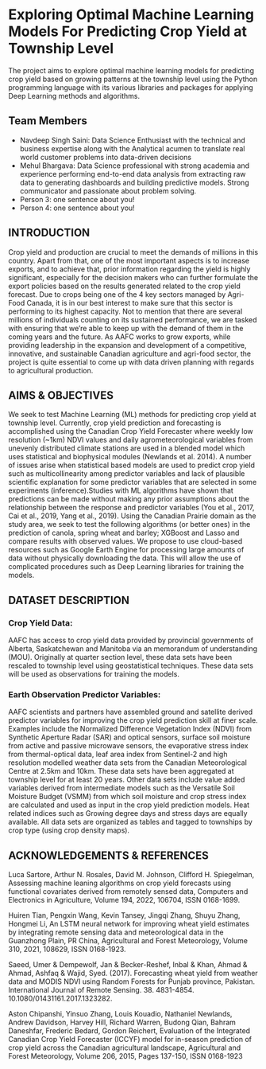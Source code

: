 # Exploring Optimal Machine Learning Models For Predicting Crop Yield at Township Level

The project aims to explore optimal machine learning models for predicting crop yield based on growing patterns at the township level using the Python programming language with its various libraries and packages for applying Deep Learning methods and algorithms.

## Team Members

- Navdeep Singh Saini: Data Science Enthusiast with the technical and business expertise along with the Analytical acumen to translate real world customer problems into data-driven decisions
- Mehul Bhargava: Data Science professional with strong academia and experience performing end-to-end data analysis from extracting raw data to generating dashboards and building predictive models. Strong communicator and passionate about problem solving.
- Person 3: one sentence about you!
- Person 4: one sentence about you!

## INTRODUCTION

Crop yield and production are crucial to meet the demands of millions in this country. Apart from that, one of the most important aspects is to increase exports, and to achieve that, prior information regarding the yield is highly significant, especially for the decision makers who can further formulate the export policies based on the results generated related to the crop yield forecast. Due to crops being one of the 4 key sectors managed by Agri-Food Canada, it is in our best interest to make sure that this sector is performing to its highest capacity.  Not to mention that there are several millions of individuals counting on its sustained performance, we are tasked with ensuring that we’re able to keep up with the demand of them in the coming years and the future. As AAFC works to grow exports, while providing leadership in the expansion and development of a competitive, innovative, and sustainable Canadian agriculture and agri-food sector, the project is quite essential to come up with data driven planning with regards to agricultural production.

## AIMS & OBJECTIVES

We seek to test Machine Learning (ML) methods for predicting crop yield at township level. Currently, crop yield prediction and forecasting is accomplished using the Canadian Crop Yield Forecaster where weekly low resolution (~1km) NDVI values and daily agrometeorological variables from unevenly distributed climate stations are used in a blended model which uses statistical and biophysical modules (Newlands et al. 2014). A number of issues arise when statistical based models are used to predict crop yield such as multicollinearity among predictor variables and lack of plausible scientific explanation for  some predictor variables that are selected in some experiments (inference).Studies with ML algorithms have shown that predictions can be made without making any prior assumptions about the relationship between the response and predictor variables (You et al., 2017, Cai et al., 2019, Yang et al., 2019). Using the Canadian Prairie domain as the study area, we seek to test the following algorithms (or better ones) in the prediction of canola, spring wheat and barley; XGBoost and Lasso and compare results with observed values. We propose to use  cloud-based resources such as Google Earth Engine for processing large amounts of data without physically downloading the data. This will allow the use of complicated procedures such as Deep Learning libraries for training the models. 

## DATASET DESCRIPTION

### Crop Yield Data:
AAFC has access to crop yield data provided by provincial governments of Alberta, Saskatchewan and Manitoba via an memorandum of understanding (MOU). Originally at quarter section  level, these data sets have been rescaled to township level using geostatistical techniques. These data sets will be used as observations for training the models.

### Earth Observation Predictor Variables:

AAFC scientists and partners have assembled ground and satellite derived predictor variables for improving the crop yield prediction skill at finer scale. Examples include the Normalized Difference Vegetation Index (NDVI) from Synthetic Aperture Radar (SAR) and optical sensors, surface soil moisture from active and passive microwave sensors, the evaporative stress index from thermal-optical data, leaf area index from Sentinel-2 and high resolution modelled weather data sets from the Canadian Meteorological Centre at 2.5km and 10km. These data sets have been aggregated at township level for at least 20 years. Other data sets include value added variables derived from intermediate models such as the Versatile Soil Moisture Budget (VSMM) from which soil moisture and crop stress index are calculated and used as input in the crop yield prediction models. Heat related indices such as Growing degree days and stress days are equally available. All data sets are organized as tables and tagged to townships by crop type (using crop density maps).


## ACKNOWLEDGEMENTS & REFERENCES 

Luca Sartore, Arthur N. Rosales, David M. Johnson, Clifford H. Spiegelman, Assessing machine leaning algorithms on crop yield forecasts using functional covariates derived from remotely sensed data, Computers and Electronics in Agriculture, Volume 194, 2022, 106704, ISSN 0168-1699.

Huiren Tian, Pengxin Wang, Kevin Tansey, Jingqi Zhang, Shuyu Zhang, Hongmei Li,
An LSTM neural network for improving wheat yield estimates by integrating remote sensing data and meteorological data in the Guanzhong Plain, PR China, Agricultural and Forest Meteorology, Volume 310, 2021, 108629, ISSN 0168-1923.

Saeed, Umer & Dempewolf, Jan & Becker-Reshef, Inbal & Khan, Ahmad & Ahmad, Ashfaq & Wajid, Syed. (2017). Forecasting wheat yield from weather data and MODIS NDVI using Random Forests for Punjab province, Pakistan. International Journal of Remote Sensing. 38. 4831-4854. 10.1080/01431161.2017.1323282.

Aston Chipanshi, Yinsuo Zhang, Louis Kouadio, Nathaniel Newlands, Andrew Davidson, Harvey Hill, Richard Warren, Budong Qian, Bahram Daneshfar, Frederic Bedard, Gordon Reichert, Evaluation of the Integrated Canadian Crop Yield Forecaster (ICCYF) model for in-season prediction of crop yield across the Canadian agricultural landscape, Agricultural and Forest Meteorology, Volume 206, 2015, Pages 137-150, ISSN 0168-1923
